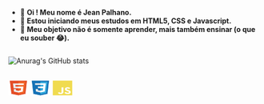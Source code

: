 - 👋 <strong>Oi ! Meu nome é Jean Palhano.</strong>
- 🌱 <strong>Estou iniciando meus estudos em HTML5, CSS e Javascript.</strong>
- 💬 <strong>Meu objetivo não é somente aprender, mais também ensinar (o que eu souber 😂).</strong>
##
![Anurag's GitHub stats](https://github-readme-stats.vercel.app/api?username=palhanojean&show_icons=true&theme=merko)
<div
<div style="display: inline_block"><br>
  <img align="center" alt="Jean-HTML" height="30" width="40" src="https://raw.githubusercontent.com/devicons/devicon/master/icons/html5/html5-original.svg">
  <img align="center" alt="Jean-CSS" height="30" width="40" src="https://raw.githubusercontent.com/devicons/devicon/master/icons/css3/css3-original.svg">
  <img align="center" alt="Jean-Js" height="30" width="40" src="https://raw.githubusercontent.com/devicons/devicon/master/icons/javascript/javascript-plain.svg">
  
</div>
